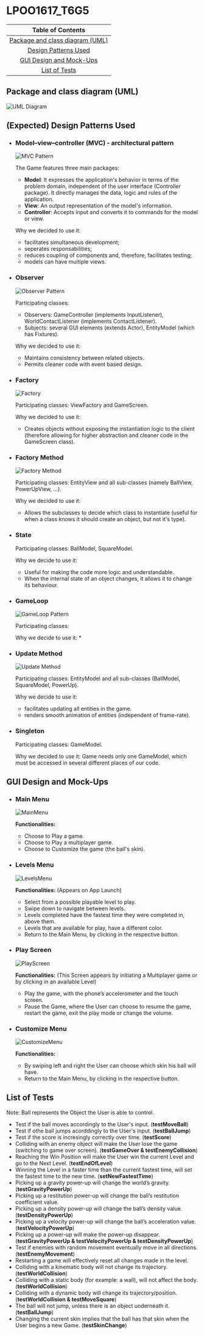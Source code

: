 # LPOO1617_T6G5

|Table of Contents|
|:---------------:|
|[Package and class diagram (UML)](#package-and-class-diagram-uml)|
|[Design Patterns Used](#expected-design-patterns-used)|
|[GUI Design and Mock-Ups](#gui-design-and-mock-ups)|
|[List of Tests](#list-of-tests)|

## Package and class diagram (UML)
![UML Diagram](https://cloud.githubusercontent.com/assets/13498941/25568250/97bd0156-2df6-11e7-89f4-447b37c0c771.png)

## (Expected) Design Patterns Used

  * ### Model–view–controller (MVC) - architectural pattern
    ![MVC Pattern](https://cloud.githubusercontent.com/assets/13498941/25565780/c646a81e-2dc5-11e7-9bbd-5a8330b1cbbf.png)
    
    The Game features three main packages:
    * **Model**: It expresses the application's behavior in terms of the problem domain, independent of the user interface (Controller package). It directly manages the data, logic and rules of the application.
    * **View**: An output representation of the model's information.
    * **Controller**: Accepts input and converts it to commands for the model or view.
   
    Why we decided to use it:
    * facilitates simultaneous development;
    * seperates responsabilities;
    * reduces coupling of components and, therefore, facilitates testing;
    * models can have multiple views.


  * ### Observer
    ![Observer Pattern](https://cloud.githubusercontent.com/assets/13498941/25565835/08738738-2dc7-11e7-96d5-9f74cb6ac843.png)
  
    Participating classes:
    * Observers: GameController (implements InputListener), WorldContactListener (implements ContactListener).
    * Subjects: several GUI elements (extends Actor), EntityModel (which has Fixtures).
  
    Why we decided to use it:
    * Maintains consistency between related objects.
    * Permits cleaner code with event based design.
  
  
  * ### Factory
    ![Factory](https://cloud.githubusercontent.com/assets/13498941/25568305/a50c0ed2-2df7-11e7-9883-cd7e08b9e3cc.png)
    
    Participating classes: ViewFactory and GameScreen.
    
    Why we decided to use it: 
    * Creates objects without exposing the instantiation logic to the client (therefore allowing for higher abstraction and cleaner code in the GameScreen class).
  
  
  * ### Factory Method
    ![Factory Method](https://cloud.githubusercontent.com/assets/13498941/25565883/fbb6c1c6-2dc7-11e7-8301-0bdbcaa90a28.png)

    Participating classes: EntityView and all sub-classes (namely BallView, PowerUpView, ...).
    
    Why we decided to use it:
    * Allows the subclasses to decide which class to instantiate (useful for when a class knows it should create an object, but not it's type).
    
    
  * ### State
  
    Participating classes: BallModel, SquareModel.
  
    Why we decide to use it:
    * Useful for making the code more logic and understandable.
    * When the internal state of an object changes, it allows it to change its behaviour.
  
  
  * ### GameLoop
    ![GameLoop Pattern](https://cloud.githubusercontent.com/assets/13498941/25568348/a44aab88-2df8-11e7-95f5-3206f001386a.png)
    
    Participating classes:
  
    Why we decide to use it:
    * 
  
  
  * ### Update Method
    ![Update Method](https://cloud.githubusercontent.com/assets/13498941/25568393/cdc324f8-2df9-11e7-9e6c-1d0823576018.png)
    
    Participating classes: EntityModel and all sub-classes (BallModel, SquareModel, PowerUp).
  
    Why we decide to use it:
    * facilitates updating all entities in the game. 
    * renders smooth animation of entities (independent of frame-rate).
  
  
  * ### Singleton
  
    Participating classes: GameModel.
    
    Why we decided to use it: Game needs only one GameModel, which must be accessed in several different places of our code.
  
    
## GUI Design and Mock-Ups

  * ### Main Menu
    ![MainMenu](http://imgur.com/tJOtAo2.png)

    **Functionalities:**
    * Choose to Play a game.
    * Choose to Play a multiplayer game.
    * Choose to Customize the game (the ball's skin).

  
  * ### Levels Menu
    ![LevelsMenu](http://imgur.com/IxRENwS.png)
  
    **Functionalities:**
    (Appears on App Launch)
    *	Select from a possible playable level to play.
    *	Swipe down to navigate between levels.
    *	Levels completed have the fastest time they were completed in, above them.
    *	Levels that are available for play, have a different color.
    *	Return to the Main Menu, by clicking in the respective button.

  
  * ### Play Screen
    ![PlayScreen](http://imgur.com/QVstH0g.png)
 
    **Functionalities:**
    (This Screen appears by initiating a Multiplayer game or by clicking in an available Level)
    *	Play the game, with the phone’s accelerometer and the touch screen.
    *	Pause the Game, where the User can choose to resume the game, restart the game, exit the play mode or change the volume.

  
  * ### Customize Menu
    ![CustomizeMenu](http://imgur.com/FdSkxPV.png)
  
    **Functionalities:**
    *	By swiping left and right the User can choose which skin his ball will have.
    *	Return to the Main Menu, by clicking in the respective button.

 
## List of Tests

Note: Ball represents the Object the User is able to control.

* Test if the ball moves accordingly to the User's input. (**testMoveBall**)
* Test if othe ball jumps acorddingly to the User's input. (**testBallJump**)
* Test if the score is incresingly correctly over time. (**testScore**)
* Colliding with an enemy object will make the User lose the game (switching to game over screen). (**testGameOver & testEnemyCollision**)
* Reaching the Win Position will make the User win the current Level and go to the Next Level. (**testEndOfLevel**)
* Winning the Level in a faster time than the current fastest time, will set the fastest time to the new time. (**setNewFastestTime**)
* Picking up a gravity power-up will change the world’s gravity.(**testGravityPowerUp**)
* Picking up a restitution power-up will change the ball’s restitution coefficient value.
* Picking up a density power-up will change the ball’s density value. (**testDensityPowerUp**)
* Picking up a velocity power-up will change the ball’s acceleration value. (**testVelocityPowerUp**)
* Picking up a power-up will make the power-up disappear.(**testGravityPowerUp & testVelocityPowerUp & testDensityPowerUp**)
* Test if enemies with random movement eventually move in all directions. (**testEnemyMovement**)
* Restarting a game will effectively reset all changes made in the level.
* Colliding with a kinematic body will not change its trajectory. (**testWorldCollision**)
* Colliding with a static body (for example: a wall), will not affect the body. (**testWorldCollision**)
* Colliding with a dynamic body will change its trajectory/position. (**testWorldCollision & testMoveSquare**)
* The ball will not jump, unless there is an object underneath it. (**testBallJump**)
* Changing the current skin implies that the ball has that skin when the User begins a new Game. (**testSkinChange**)
